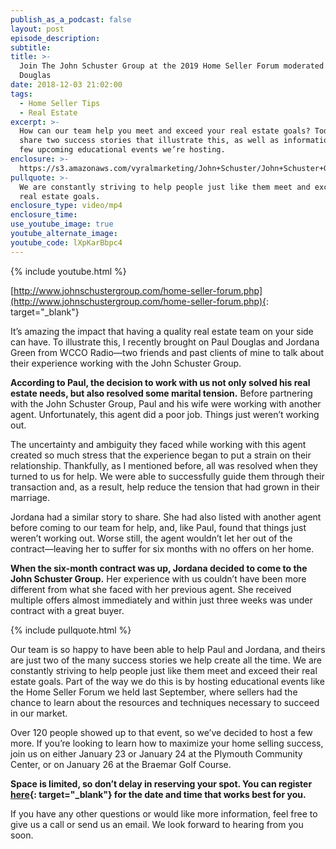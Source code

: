 ```yaml
---
publish_as_a_podcast: false
layout: post
episode_description:
subtitle:
title: >-
  Join The John Schuster Group at the 2019 Home Seller Forum moderated by Paul
  Douglas
date: 2018-12-03 21:02:00
tags:
  - Home Seller Tips
  - Real Estate
excerpt: >-
  How can our team help you meet and exceed your real estate goals? Today we’ll
  share two success stories that illustrate this, as well as information about a
  few upcoming educational events we’re hosting.
enclosure: >-
  https://s3.amazonaws.com/vyralmarketing/John+Schuster/John+Schuster+Group-+Our+Upcoming+Event+Will+Help+You+See+the+Same+Success+as+Todays+Special+Guests.mp4
pullquote: >-
  We are constantly striving to help people just like them meet and exceed their
  real estate goals.
enclosure_type: video/mp4
enclosure_time:
use_youtube_image: true
youtube_alternate_image:
youtube_code: lXpKarBbpc4
---
```


{% include youtube.html %}

[http://www.johnschustergroup.com/home-seller-forum.php](http://www.johnschustergroup.com/home-seller-forum.php){: target="_blank"}

It’s amazing the impact that having a quality real estate team on your side can have. To illustrate this, I recently brought on Paul Douglas and Jordana Green from WCCO Radio—two friends and past clients of mine to talk about their experience working with the John Schuster Group.&nbsp;

**According to Paul, the decision to work with us not only solved his real estate needs, but also resolved some marital tension.** Before partnering with the John Schuster Group, Paul and his wife were working with another agent. Unfortunately, this agent did a poor job. Things just weren’t working out.&nbsp;

The uncertainty and ambiguity they faced while working with this agent created so much stress that the experience began to put a strain on their relationship. Thankfully, as I mentioned before, all was resolved when they turned to us for help. We were able to successfully guide them through their transaction and, as a result, help reduce the tension that had grown in their marriage.&nbsp;

Jordana had a similar story to share. She had also listed with another agent before coming to our team for help, and, like Paul, found that things just weren’t working out. Worse still, the agent wouldn’t let her out of the contract—leaving her to suffer for six months with no offers on her home.&nbsp;

**When the six-month contract was up, Jordana decided to come to the John Schuster Group.** Her experience with us couldn’t have been more different from what she faced with her previous agent. She received multiple offers almost immediately and within just three weeks was under contract with a great buyer.

{% include pullquote.html %}

Our team is so happy to have been able to help Paul and Jordana, and theirs are just two of the many success stories we help create all the time. We are constantly striving to help people just like them meet and exceed their real estate goals. Part of the way we do this is by hosting educational events like the Home Seller Forum we held last September, where sellers had the chance to learn about the resources and techniques necessary to succeed in our market.&nbsp;

Over 120 people showed up to that event, so we’ve decided to host a few more. If you’re looking to learn how to maximize your home selling success, join us on either January 23 or January 24 at the Plymouth Community Center, or on January 26 at the Braemar Golf Course.&nbsp;

**Space is limited, so don’t delay in reserving your spot. You can register [here](http://www.johnschustergroup.com/home-seller-forum.php){: target="_blank"} for the date and time that works best for you.&nbsp;**

If you have any other questions or would like more information, feel free to give us a call or send us an email. We look forward to hearing from you soon.